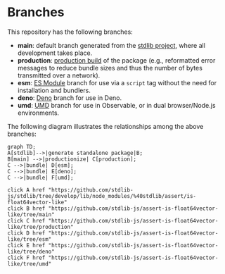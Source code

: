<!--

@license Apache-2.0

Copyright (c) 2022 The Stdlib Authors.

Licensed under the Apache License, Version 2.0 (the "License");
you may not use this file except in compliance with the License.
You may obtain a copy of the License at

    http://www.apache.org/licenses/LICENSE-2.0

Unless required by applicable law or agreed to in writing, software
distributed under the License is distributed on an "AS IS" BASIS,
WITHOUT WARRANTIES OR CONDITIONS OF ANY KIND, either express or implied.
See the License for the specific language governing permissions and
limitations under the License.

-->

# Branches

This repository has the following branches:

-   **main**: default branch generated from the [stdlib project][stdlib-url], where all development takes place.
-   **production**: [production build][production-url] of the package (e.g., reformatted error messages to reduce bundle sizes and thus the number of bytes transmitted over a network).
-   **esm**: [ES Module][esm-url] branch for use via a `script` tag without the need for installation and bundlers.
-   **deno**: [Deno][deno-url] branch for use in Deno.
-   **umd**: [UMD][umd-url] branch for use in Observable, or in dual browser/Node.js environments.

The following diagram illustrates the relationships among the above branches:

```mermaid
graph TD;
A[stdlib]-->|generate standalone package|B;
B[main] -->|productionize| C[production];
C -->|bundle| D[esm];
C -->|bundle| E[deno];
C -->|bundle| F[umd];

click A href "https://github.com/stdlib-js/stdlib/tree/develop/lib/node_modules/%40stdlib/assert/is-float64vector-like"
click B href "https://github.com/stdlib-js/assert-is-float64vector-like/tree/main"
click C href "https://github.com/stdlib-js/assert-is-float64vector-like/tree/production"
click D href "https://github.com/stdlib-js/assert-is-float64vector-like/tree/esm"
click E href "https://github.com/stdlib-js/assert-is-float64vector-like/tree/deno"
click F href "https://github.com/stdlib-js/assert-is-float64vector-like/tree/umd"
```

[stdlib-url]: https://github.com/stdlib-js/stdlib/tree/develop/lib/node_modules/%40stdlib/assert/is-float64vector-like
[production-url]: https://github.com/stdlib-js/assert-is-float64vector-like/tree/production
[deno-url]: https://github.com/stdlib-js/assert-is-float64vector-like/tree/deno
[umd-url]: https://github.com/stdlib-js/assert-is-float64vector-like/tree/umd
[esm-url]: https://github.com/stdlib-js/assert-is-float64vector-like/tree/esm